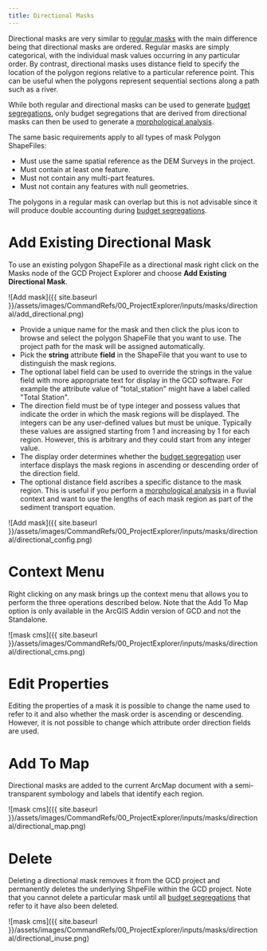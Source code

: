 ```yaml
---
title: Directional Masks
---
```


Directional masks are very similar to [regular masks]({{site.baseurl}}/Help/Inputs/Masks/regular-masks.html) with the main difference being that directional masks are ordered. Regular masks are simply categorical, with the individual mask values occurring in any particular order. By contrast, directional masks uses distance field to specify the location of the polygon regions relative to a particular reference point. This can be useful when the polygons represent sequential sections along a path such as a river. 

While both regular and directional masks can be used to generate [budget segregations](), only budget segregations that are derived from directional masks can then be used to generate a [morphological analysis]().

The same basic requirements apply to all types of mask Polygon ShapeFiles:

* Must use the same spatial reference as the DEM Surveys in the project.
* Must contain at least one feature.
* Must not contain any multi-part features.
* Must not contain any features with null geometries.

The polygons in a regular mask can overlap but this is not advisable since it will produce double accounting during [budget segregations]().

# Add Existing Directional Mask

To use an existing polygon ShapeFile as a directional mask right click on the Masks node of the GCD Project Explorer and choose **Add Existing Directional Mask**.

![Add mask]({{ site.baseurl }}/assets/images/CommandRefs/00_ProjectExplorer/inputs/masks/directional/add_directional.png)

* Provide a unique name for the mask and then click the plus icon to browse and select the polygon ShapeFile that you want to use. The project path for the mask will be assigned automatically.
* Pick the **string** attribute **field** in the ShapeFile that you want to use to distinguish the mask regions. 
* The optional label field can be used to override the strings in the value field with more appropriate text for display in the GCD software. For example the attribute value of "total_station" might have a label called "Total Station".
* The direction field must be of type integer and possess values that indicate the order in which the mask regions will be displayed. The integers can be any user-defined values but must be unique. Typically these values are assigned starting from 1 and increasing by 1 for each region. However, this is arbitrary and they could start from any integer value.
* The display order determines whether the [budget segregation]({{site.baseurl}}/Help/Analyses/Budget_Segregation/budget-segregation.html) user interface displays the mask regions in ascending or descending order of the direction field.
* The optional distance field ascribes a specific distance to the mask region. This is useful if you perform a [morphological analysis]({{site.baseurl}}/Help/Analyses/Change_Detection/morphological.html) in a fluvial context and want to use the lengths of each mask region as part of the sediment transport equation.

![Add mask]({{ site.baseurl }}/assets/images/CommandRefs/00_ProjectExplorer/inputs/masks/directional/directional_config.png)

# Context Menu

Right clicking on any mask brings up the context menu that allows you to perform the three operations described below. Note that the Add To Map option is only available in the ArcGIS Addin version of GCD and not the Standalone.

![mask cms]({{ site.baseurl }}/assets/images/CommandRefs/00_ProjectExplorer/inputs/masks/directional/directional_cms.png)

# Edit Properties

Editing the properties of a mask it is possible to change the name used to refer to it and also whether the mask order is ascending or descending. However, it is not possible to change which attribute order direction fields are used.

# Add To Map

Directional masks are added to the current ArcMap document with a  semi-transparent symbology and labels that identify each region.

![mask cms]({{ site.baseurl }}/assets/images/CommandRefs/00_ProjectExplorer/inputs/masks/directional/directional_map.png)

# Delete

Deleting a directional mask removes it from the GCD project and permanently deletes the underlying ShpeFile within the GCD project. Note that you cannot delete a particular mask until all [budget segregations]({{site.baseurl}}/Help/Analyses/Budget_Segregation/budget-segregation.html) that refer to it have also been deleted.

![mask cms]({{ site.baseurl }}/assets/images/CommandRefs/00_ProjectExplorer/inputs/masks/directional/directional_inuse.png)
